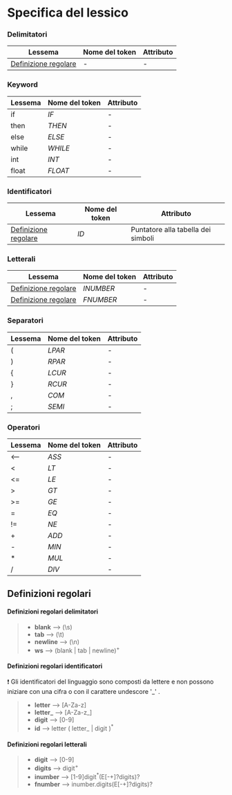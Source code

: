 # Specifica del lessico

### Delimitatori
| Lessema                                                    | Nome del token | Attributo      |
|------------------------------------------------------------|----------------|----------------|
| [Definizione regolare](#definizioni-regolari-delimitatori) | -              | -              |



### Keyword
| Lessema | Nome del token | Attributo |
|---------|----------------|-----------|
| if      | *IF*           | -         |
| then    | *THEN*         | -         |
| else    | *ELSE*         | -         |
| while   | *WHILE*        | -         |
| int     | *INT*          | -         |
| float   | *FLOAT*        | -         |


### Identificatori
| Lessema                                                      | Nome del token | Attributo                          |
|--------------------------------------------------------------|----------------|------------------------------------|
| [Definizione regolare](#definizioni-regolari-identificatori) | *ID*           | Puntatore alla tabella dei simboli |


### Letterali
| Lessema                                                 | Nome del token | Attributo |
|---------------------------------------------------------|----------------|-----------|
| [Definizione regolare](#definizioni-regolari-letterali) | *INUMBER*      | -         |
| [Definizione regolare](#definizioni-regolari-letterali)   | *FNUMBER*      | -         |


### Separatori
| Lessema | Nome del token | Attributo |
|---------|-------------|-----------|
| (       | *LPAR*      | -         |
| )       | *RPAR*      | -         |
| {       | *LCUR*      | -         |
| }       | *RCUR*      | -         |
| ,       | *COM*       | -         |
| ;       | *SEMI*      | -         |



### Operatori

| Lessema | Nome del token | Attributo |
|---------|----------------|-----------|
| <--     | *ASS*          | -         |
| <       | *LT*           | -         |
| <=      | *LE*           | -         |
| \>      | *GT*           | -         |
| \>=     | *GE*           | -         |
| =       | *EQ*           | -         |
| !=      | *NE*           | -         |
| +       | *ADD*          | -         |
| -       | *MIN*          | -         |
| *       | *MUL*          | -         |
| /       | *DIV*          | -         |


## Definizioni regolari

####  Definizioni regolari delimitatori

>* **blank** --> (\s)
>* **tab** --> (\t)
>* **newline** --> (\n)
>* **ws** --> (blank | tab | newline)<sup>+</sup>


####  Definizioni regolari identificatori

❗ Gli identificatori del linguaggio sono composti da lettere e non possono iniziare con una cifra o con il carattere undescore '_' .

>* **letter** --> [A-Za-z]
>* **letter_** --> [A-Za-z_]
>* **digit** --> [0-9]
>* **id** --> letter ( letter_ | digit )<sup>*</sup>

####  Definizioni regolari letterali

>* **digit** --> [0-9]
>* **digits** --> digit<sup>+</sup>
>* **inumber** --> [1-9]digit<sup>*</sup>(E[-+]?digits)?
>* **fnumber** --> inumber.digits(E[-+]?digits)?



    






